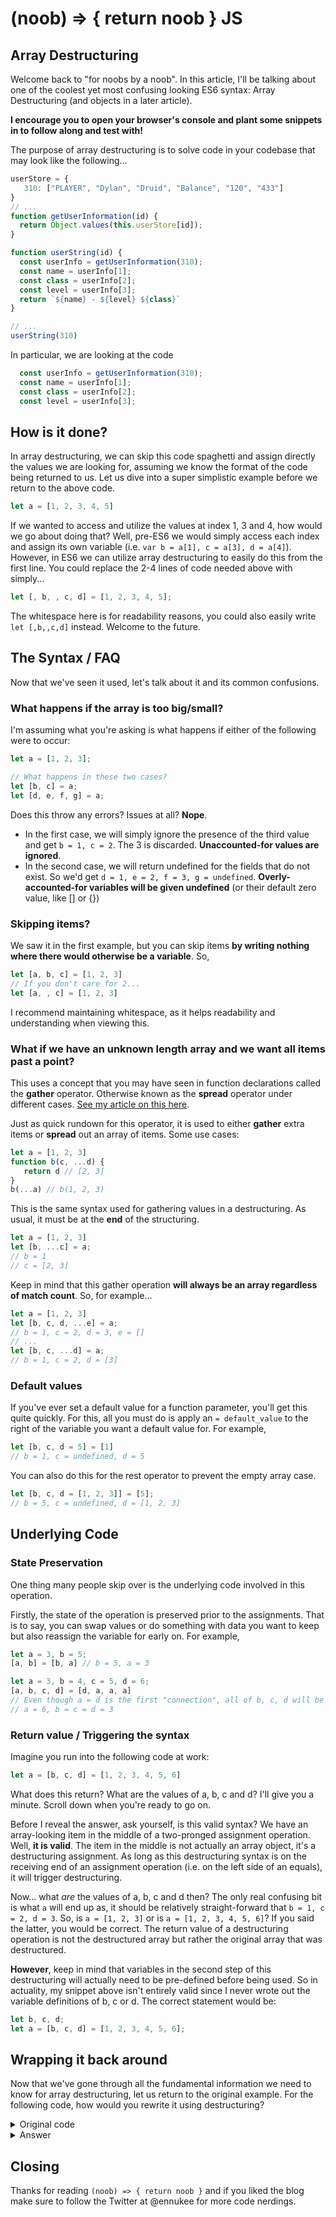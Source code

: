 # (noob) => { return noob } JS
## Array Destructuring

Welcome back to "for noobs by a noob". In this article, I'll be talking about one of the coolest yet most confusing looking ES6 syntax: Array Destructuring (and objects in a later article). 

**I encourage you to open your browser's console and plant some snippets in to follow along and test with!**

The purpose of array destructuring is to solve code in your codebase that may look like the following...

```js
userStore = {
   310: ["PLAYER", "Dylan", "Druid", "Balance", "120", "433"]
}
// ...
function getUserInformation(id) {
  return Object.values(this.userStore[id]);
}

function userString(id) {
  const userInfo = getUserInformation(310);
  const name = userInfo[1];
  const class = userInfo[2];
  const level = userInfo[3];
  return `${name} - ${level} ${class}`
}

// ...
userString(310)
```

In particular, we are looking at the code 
```js
  const userInfo = getUserInformation(310);
  const name = userInfo[1];
  const class = userInfo[2];
  const level = userInfo[3];
```

## How is it done?

In array destructuring, we can skip this code spaghetti and assign directly the values we are looking for, assuming we know the format of the code being returned to us. Let us dive into a super simplistic example before we return to the above code.

```js
let a = [1, 2, 3, 4, 5]
```

If we wanted to access and utilize the values at index 1, 3 and 4, how would we go about doing that? Well, pre-ES6 we would simply access each index and assign its own variable (i.e. `var b = a[1], c = a[3], d = a[4]`). However, in ES6 we can utilize array destructuring to easily do this from the first line. You could replace the 2-4 lines of code needed above with simply...

```js
let [, b, , c, d] = [1, 2, 3, 4, 5];
```

The whitespace here is for readability reasons, you could also easily write `let [,b,,c,d]` instead. Welcome to the future.

## The Syntax / FAQ

Now that we've seen it used, let's talk about it and its common confusions.

### What happens if the array is too big/small?

I'm assuming what you're asking is what happens if either of the following were to occur:

```js
let a = [1, 2, 3];

// What happens in these two cases?
let [b, c] = a; 
let [d, e, f, g] = a;
```

Does this throw any errors? Issues at all? **Nope**. 

 * In the first case, we will simply ignore the presence of the third value and get `b = 1, c = 2`. The 3 is discarded. **Unaccounted-for values are ignored**.
 * In the second case, we will return undefined for the fields that do not exist. So we'd get `d = 1, e = 2, f = 3, g = undefined`. **Overly-accounted-for variables will be given undefined** (or their default zero value, like \[\] or {})

### Skipping items?

We saw it in the first example, but you can skip items **by writing nothing where there would otherwise be a variable**. So,

```js
let [a, b, c] = [1, 2, 3]
// If you don't care for 2...
let [a, , c] = [1, 2, 3]
```

I recommend maintaining whitespace, as it helps readability and understanding when viewing this.

### What if we have an unknown length array and we want all items past a point?
 
This uses a concept that you may have seen in function declarations called the **gather** operator. Otherwise known as the **spread** operator under different cases. [See my article on this here](#).
 
Just as quick rundown for this operator, it is used to either **gather** extra items or **spread** out an array of items. Some use cases:
 
```js
let a = [1, 2, 3]
function b(c, ...d) {
   return d // [2, 3]
}
b(...a) // b(1, 2, 3)
```

This is the same syntax used for gathering values in a destructuring. As usual, it must be at the **end** of the structuring. 
```js
let a = [1, 2, 3]
let [b, ...c] = a;
// b = 1
// c = [2, 3]
```

Keep in mind that this gather operation **will always be an array regardless of match count**. So, for example...

```js
let a = [1, 2, 3]
let [b, c, d, ...e] = a;
// b = 1, c = 2, d = 3, e = []
// ...
let [b, c, ...d] = a;
// b = 1, c = 2, d = [3]
```

### Default values

If you've ever set a default value for a function parameter, you'll get this quite quickly. For this, all you must do is apply an `= default_value` to the right of the variable you want a default value for. For example,

```js
let [b, c, d = 5] = [1]
// b = 1, c = undefined, d = 5
```

You can also do this for the rest operator to prevent the empty array case.

```js
let [b, c, d = [1, 2, 3]] = [5];
// b = 5, c = undefined, d = [1, 2, 3]
```

## Underlying Code

### State Preservation

One thing many people skip over is the underlying code involved in this operation.

Firstly, the state of the operation is preserved prior to the assignments. That is to say, you can swap values or do something with data you want to keep but also reassign the variable for early on. For example,

```js
let a = 3, b = 5;
[a, b] = [b, a] // b = 5, a = 3

let a = 3, b = 4, c = 5, d = 6;
[a, b, c, d] = [d, a, a, a]
// Even though a = d is the first "connection", all of b, c, d will be assigned the old value of a
// a = 6, b = c = d = 3
```

### Return value / Triggering the syntax

Imagine you run into the following code at work:

```js
let a = [b, c, d] = [1, 2, 3, 4, 5, 6]
```

What does this return? What are the values of a, b, c and d? I'll give you a minute. Scroll down when you're ready to go on.

Before I reveal the answer, ask yourself, is this valid syntax? We have an array-looking item in the middle of a two-pronged assignment operation. Well, **it is valid**. The item in the middle is not actually an array object, it's a destructuring assignment. As long as this destructuring syntax is on the receiving end of an assignment operation (i.e. on the left side of an equals), it will trigger destructuring.

Now... what *are* the values of a, b, c and d then? The only real confusing bit is what `a` will end up as, it should be relatively straight-forward that `b = 1, c = 2, d = 3`. So, is `a = [1, 2, 3]` or is `a = [1, 2, 3, 4, 5, 6]`? If you said the latter, you would be correct. The return value of a destructuring operation is not the destructured array but rather the original array that was destructured.

**However**, keep in mind that variables in the second step of this destructuring will actually need to be pre-defined before being used. So in actuality, my snippet above isn't entirely valid since I never wrote out the variable definitions of b, c or d. The correct statement would be:

```js
let b, c, d;
let a = [b, c, d] = [1, 2, 3, 4, 5, 6];
```

## Wrapping it back around

Now that we've gone through all the fundamental information we need to know for array destructuring, let us return to the original example. For the following code, how would you rewrite it using destructuring?

<details><summary>Original code</summary>
<p>
   
```js
function userString(id) {
  const userInfo = getUserInformation(310);
  const name = userInfo[1];
  const class = userInfo[2];
  const level = userInfo[3];
  return `${name} - ${level} ${class}`
}
```

</p>
</details>

<details><summary>Answer</summary>
<p>
   
```js
function userString(id) {
  const [, name, class, level] = getUserInformation(310);
  return `${name} - ${level} ${class}`
}
```

</p>   
</details>

## Closing 

Thanks for reading `(noob) => { return noob }` and if you liked the blog make sure to follow the Twitter at @ennukee for more code nerdings.

